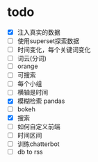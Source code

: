 # todo
- [x]  注入真实的数据
- [ ]  使用superset探索数据
 - [ ] 时间变化，每个关键词变化
 - [ ] 词云(分词)
 - [ ] orange
 - [ ] 可搜索
 - [ ] 每个小组
 - [ ] 横轴是时间
- [x] 模糊检索 pandas 
- [ ] bokeh
 - [x] 搜索
 - [ ] 如何自定义前端
 - [ ] 时间区间
 - [ ] 训练chatterbot
 - [ ] db to rss
